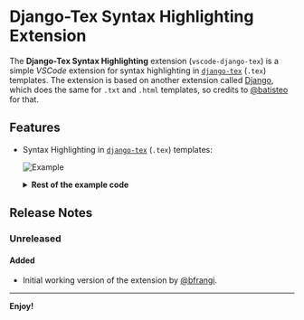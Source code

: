 # Django-Tex Syntax Highlighting Extension

The **Django-Tex Syntax Highlighting** extension (`vscode-django-tex`) is a simple *VSCode* extension for syntax highlighting in [`django-tex`](https://github.com/weinbusch/django-tex) (`.tex`) templates. The extension is based on another extension called [Django](https://github.com/vscode-django/vscode-django), which does the same for `.txt` and `.html` templates, so credits to [@batisteo](https://github.com/batisteo) for that.


## Features

* Syntax Highlighting in [`django-tex`](https://github.com/weinbusch/django-tex) (`.tex`) templates:

    ![Example](media/example-template.gif)

    <details>
    <summary>
    <b>Rest of the example code</b>
    </summary>

    Template code:

    ```
    \documentclass{article}

    \begin{document}

        \begin{center}

            \section*{Table for {{date|date}} }

            \begin{tabular}{ 
                {% for _ in table.body.rows.0 %}|c{% endfor %}| 
                } 

                {# This is a comment #}
                \hline
                % This is another comment
            
                \multicolumn{
                    {{table.headers.first.span}}
                    }{|c|}{ {{table.headers.first.value}} } & 
                \multicolumn{ 
                    {{table.headers.second.span}} 
                    }{c|}{ {{table.headers.second.value}} } \\ 
                
                \hline

                \iffalse 
                This is a comment spanning several lines
                \hline \fi
                
                {% for row in table.body.rows %}
                {% for cell in row %}{% if not cell == row.0 %} &
                {% endif %} cell{{cell}} {% endfor %} \\
                {% endfor %}

                {% comment %}
                This is another comment spanning several lines
                \hline {% endcomment %}

                \hline
            
            \end{tabular}

        \end{center}

    \end{document}
    ```

    We could combine the code from the `django-tex` template with the following function based view to render the *LaTeX* document:

    ```python
    from django_tex.shortcuts import render_to_pdf
    from datetime import date

    def render_pdf(request):
            table = {
                'headers': { 
                    'first': {
                        'span': 3,
                        'value': 'First Multicol',
                    },
                    'second': {
                        'span': 3,
                        'value': 'Second Multicol',
                    },
                },
                'body': {
                    'rows': [
                        [i for i in range(6)],
                        [i for i in range(6)],
                        [i for i in range(6)],
                        [i for i in range(6)],
                        [i for i in range(6)],
                    ]
                },
            }
            filename = 'filename.pdf'
            template_name = 'path/to/template_name.pdf'
            
            context = {
                'date': date.today(), 
                'table': table, 
            }

            return render_to_pdf(
                request, 
                template_name, 
                context, 
                filename,
            )
    ```

    This would produce:

    ![Example PDF](media/example-pdf.png)

    </details>


<!-- ## Requirements

If you have any requirements or dependencies, add a section describing those and how to install and configure them. -->

<!-- ## Extension Settings

Include if your extension adds any VS Code settings through the `contributes.configuration` extension point.

For example:

This extension contributes the following settings:

* `myExtension.enable`: enable/disable this extension
* `myExtension.thing`: set to `blah` to do something -->

<!-- ## Known Issues

Calling out known issues can help limit users opening duplicate issues against your extension. -->

## Release Notes

### Unreleased

#### Added
- Initial working version of the extension by [@bfrangi](https://github.com/bfrangi/).

-----------------------------------------------------------------------------------------------------------

<!-- ### For more information

* [Visual Studio Code's Markdown Support](http://code.visualstudio.com/docs/languages/markdown)
* [Markdown Syntax Reference](https://help.github.com/articles/markdown-basics/) -->

**Enjoy!**

